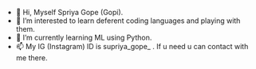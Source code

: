 - 👋 Hi, Myself Spriya Gope (Gopi).
- 👀 I’m interested to learn deferent coding languages and playing with them.
- 🌱 I’m currently learning ML using Python.
- 📫 My IG (Instagram) ID is supriya_gope_ . If u need u can contact with me there.

<!---
Gopi360/Gopi360 is a ✨ special ✨ repository because its `README.md` (this file) appears on your GitHub profile.
You can click the Preview link to take a look at your changes.
--->
